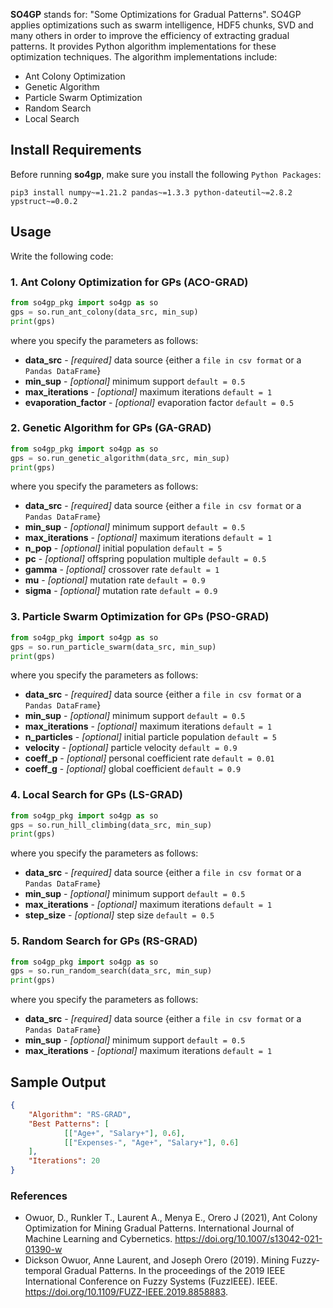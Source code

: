
**SO4GP** stands for: "Some Optimizations for Gradual Patterns". SO4GP applies optimizations such as swarm intelligence, HDF5 chunks, SVD and many others in order to improve the efficiency of extracting gradual patterns. It provides Python algorithm implementations for these optimization techniques. The algorithm implementations include:

* Ant Colony Optimization
* Genetic Algorithm
* Particle Swarm Optimization
* Random Search
* Local Search

## Install Requirements
Before running **so4gp**, make sure you install the following ```Python Packages```:

```shell
pip3 install numpy~=1.21.2 pandas~=1.3.3 python-dateutil~=2.8.2 ypstruct~=0.0.2
```

## Usage
Write the following code:

### 1. Ant Colony Optimization for GPs (ACO-GRAD)

```python
from so4gp_pkg import so4gp as so
gps = so.run_ant_colony(data_src, min_sup)
print(gps)
```

where you specify the parameters as follows:

* **data_src** - *[required]* data source {either a ```file in csv format``` or a ```Pandas DataFrame```}
* **min_sup** - *[optional]* minimum support ```default = 0.5```
* **max_iterations** - *[optional]* maximum iterations ```default = 1```
* **evaporation_factor** - *[optional]* evaporation factor ```default = 0.5```

### 2. Genetic Algorithm for GPs (GA-GRAD)

```python
from so4gp_pkg import so4gp as so
gps = so.run_genetic_algorithm(data_src, min_sup)
print(gps)
```

where you specify the parameters as follows:

* **data_src** - *[required]* data source {either a ```file in csv format``` or a ```Pandas DataFrame```}
* **min_sup** - *[optional]* minimum support ```default = 0.5```
* **max_iterations** - *[optional]* maximum iterations ```default = 1```
* **n_pop** - *[optional]* initial population ```default = 5```
* **pc** - *[optional]* offspring population multiple ```default = 0.5```
* **gamma** - *[optional]* crossover rate ```default = 1```
* **mu** - *[optional]* mutation rate ```default = 0.9```
* **sigma** - *[optional]* mutation rate ```default = 0.9```

### 3. Particle Swarm Optimization for GPs (PSO-GRAD)

```python
from so4gp_pkg import so4gp as so
gps = so.run_particle_swarm(data_src, min_sup)
print(gps)
```

where you specify the parameters as follows:

* **data_src** - *[required]* data source {either a ```file in csv format``` or a ```Pandas DataFrame```}
* **min_sup** - *[optional]* minimum support ```default = 0.5```
* **max_iterations** - *[optional]* maximum iterations ```default = 1```
* **n_particles** - *[optional]* initial particle population ```default = 5```
* **velocity** - *[optional]* particle velocity ```default = 0.9```
* **coeff_p** - *[optional]* personal coefficient rate ```default = 0.01```
* **coeff_g** - *[optional]* global coefficient ```default = 0.9```

### 4. Local Search for GPs (LS-GRAD)

```python
from so4gp_pkg import so4gp as so
gps = so.run_hill_climbing(data_src, min_sup)
print(gps)
```

where you specify the parameters as follows:

* **data_src** - *[required]* data source {either a ```file in csv format``` or a ```Pandas DataFrame```}
* **min_sup** - *[optional]* minimum support ```default = 0.5```
* **max_iterations** - *[optional]* maximum iterations ```default = 1```
* **step_size** - *[optional]* step size ```default = 0.5```


### 5. Random Search for GPs (RS-GRAD)

```python
from so4gp_pkg import so4gp as so
gps = so.run_random_search(data_src, min_sup)
print(gps)
```

where you specify the parameters as follows:

* **data_src** - *[required]* data source {either a ```file in csv format``` or a ```Pandas DataFrame```}
* **min_sup** - *[optional]* minimum support ```default = 0.5```
* **max_iterations** - *[optional]* maximum iterations ```default = 1```


## Sample Output
```json
{
	"Algorithm": "RS-GRAD",
	"Best Patterns": [
            [["Age+", "Salary+"], 0.6], 
            [["Expenses-", "Age+", "Salary+"], 0.6]
	],
	"Iterations": 20
}
```

### References
* Owuor, D., Runkler T., Laurent A., Menya E., Orero J (2021), Ant Colony Optimization for Mining Gradual Patterns. International Journal of Machine Learning and Cybernetics. https://doi.org/10.1007/s13042-021-01390-w
* Dickson Owuor, Anne Laurent, and Joseph Orero (2019). Mining Fuzzy-temporal Gradual Patterns. In the proceedings of the 2019 IEEE International Conference on Fuzzy Systems (FuzzIEEE). IEEE. https://doi.org/10.1109/FUZZ-IEEE.2019.8858883.

